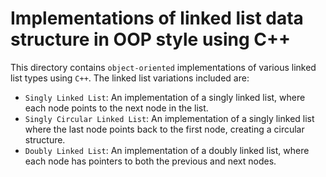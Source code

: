 # Implementations of linked list data structure in OOP style using C++

This directory contains `object-oriented` implementations of various linked list types using `C++`. The linked list variations included are:

- `Singly Linked List`: An implementation of a singly linked list, where each node points to the next node in the list.
- `Singly Circular Linked List`: An implementation of a singly linked list where the last node points back to the first node, creating a circular structure.
- `Doubly Linked List`: An implementation of a doubly linked list, where each node has pointers to both the previous and next nodes.

